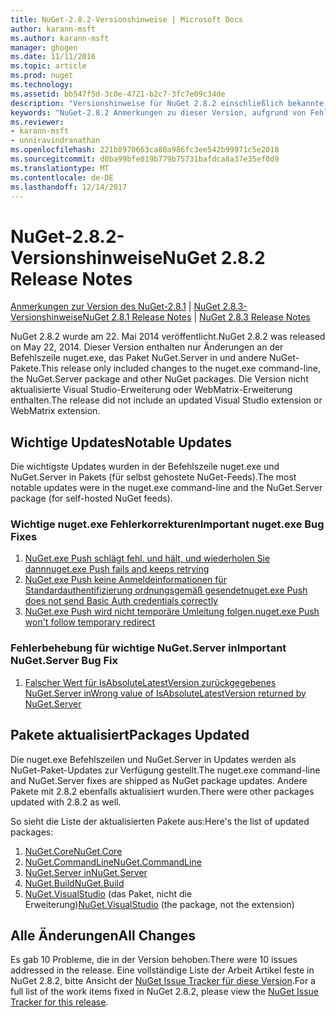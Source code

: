 ```yaml
---
title: NuGet-2.8.2-Versionshinweise | Microsoft Docs
author: karann-msft
ms.author: karann-msft
manager: ghogen
ms.date: 11/11/2016
ms.topic: article
ms.prod: nuget
ms.technology: 
ms.assetid: bb547f5d-3c0e-4721-b2c7-3fc7e09c34de
description: "Versionshinweise für NuGet 2.8.2 einschließlich bekannte Probleme, Fehlerbehebungen, Funktionen und Archivierung von dcrs Design."
keywords: "NuGet-2.8.2 Anmerkungen zu dieser Version, aufgrund von Fehlerbehebungen, bekannte Probleme, zusätzliche Funktionen, Archivierung von dcrs Design"
ms.reviewer:
- karann-msft
- unniravindranathan
ms.openlocfilehash: 221b8970663ca80a986fc3ee542b99971c5e2018
ms.sourcegitcommit: d0ba99bfe019b779b75731bafdca8a37e35ef0d9
ms.translationtype: MT
ms.contentlocale: de-DE
ms.lasthandoff: 12/14/2017
---
```

# <a name="nuget-282-release-notes"></a><span data-ttu-id="194ee-104">NuGet-2.8.2-Versionshinweise</span><span class="sxs-lookup"><span data-stu-id="194ee-104">NuGet 2.8.2 Release Notes</span></span>

<span data-ttu-id="194ee-105">[Anmerkungen zur Version des NuGet-2.8.1](../release-notes/nuget-2.8.1.md) | [NuGet 2.8.3-Versionshinweise](../release-notes/nuget-2.8.3.md)</span><span class="sxs-lookup"><span data-stu-id="194ee-105">[NuGet 2.8.1 Release Notes](../release-notes/nuget-2.8.1.md) | [NuGet 2.8.3 Release Notes](../release-notes/nuget-2.8.3.md)</span></span>

<span data-ttu-id="194ee-106">NuGet 2.8.2 wurde am 22. Mai 2014 veröffentlicht.</span><span class="sxs-lookup"><span data-stu-id="194ee-106">NuGet 2.8.2 was released on May 22, 2014.</span></span>  <span data-ttu-id="194ee-107">Dieser Version enthalten nur Änderungen an der Befehlszeile nuget.exe, das Paket NuGet.Server in und andere NuGet-Pakete.</span><span class="sxs-lookup"><span data-stu-id="194ee-107">This release only included changes to the nuget.exe command-line, the NuGet.Server package and other NuGet packages.</span></span>  <span data-ttu-id="194ee-108">Die Version nicht aktualisierte Visual Studio-Erweiterung oder WebMatrix-Erweiterung enthalten.</span><span class="sxs-lookup"><span data-stu-id="194ee-108">The release did not include an updated Visual Studio extension or WebMatrix extension.</span></span>

## <a name="notable-updates"></a><span data-ttu-id="194ee-109">Wichtige Updates</span><span class="sxs-lookup"><span data-stu-id="194ee-109">Notable Updates</span></span>

<span data-ttu-id="194ee-110">Die wichtigste Updates wurden in der Befehlszeile nuget.exe und NuGet.Server in Pakets (für selbst gehostete NuGet-Feeds).</span><span class="sxs-lookup"><span data-stu-id="194ee-110">The most notable updates were in the nuget.exe command-line and the NuGet.Server package (for self-hosted NuGet feeds).</span></span>

### <a name="important-nugetexe-bug-fixes"></a><span data-ttu-id="194ee-111">Wichtige nuget.exe Fehlerkorrekturen</span><span class="sxs-lookup"><span data-stu-id="194ee-111">Important nuget.exe Bug Fixes</span></span>

1. [<span data-ttu-id="194ee-112">NuGet.exe Push schlägt fehl, und hält, und wiederholen Sie dann</span><span class="sxs-lookup"><span data-stu-id="194ee-112">nuget.exe Push fails and keeps retrying</span></span>](https://nuget.codeplex.com/workitem/4000)
1. [<span data-ttu-id="194ee-113">NuGet.exe Push keine Anmeldeinformationen für Standardauthentifizierung ordnungsgemäß gesendet</span><span class="sxs-lookup"><span data-stu-id="194ee-113">nuget.exe Push does not send Basic Auth credentials correctly</span></span>](https://nuget.codeplex.com/workitem/4109)
1. [<span data-ttu-id="194ee-114">NuGet.exe Push wird nicht temporäre Umleitung folgen.</span><span class="sxs-lookup"><span data-stu-id="194ee-114">nuget.exe Push won't follow temporary redirect</span></span>](https://nuget.codeplex.com/workitem/4050)

### <a name="important-nugetserver-bug-fix"></a><span data-ttu-id="194ee-115">Fehlerbehebung für wichtige NuGet.Server in</span><span class="sxs-lookup"><span data-stu-id="194ee-115">Important NuGet.Server Bug Fix</span></span>

1. [<span data-ttu-id="194ee-116">Falscher Wert für IsAbsoluteLatestVersion zurückgegebenes NuGet.Server in</span><span class="sxs-lookup"><span data-stu-id="194ee-116">Wrong value of IsAbsoluteLatestVersion returned by NuGet.Server</span></span>](https://nuget.codeplex.com/workitem/4147)

## <a name="packages-updated"></a><span data-ttu-id="194ee-117">Pakete aktualisiert</span><span class="sxs-lookup"><span data-stu-id="194ee-117">Packages Updated</span></span>

<span data-ttu-id="194ee-118">Die nuget.exe Befehlszeilen und NuGet.Server in Updates werden als NuGet-Paket-Updates zur Verfügung gestellt.</span><span class="sxs-lookup"><span data-stu-id="194ee-118">The nuget.exe command-line and NuGet.Server fixes are shipped as NuGet package updates.</span></span>  <span data-ttu-id="194ee-119">Andere Pakete mit 2.8.2 ebenfalls aktualisiert wurden.</span><span class="sxs-lookup"><span data-stu-id="194ee-119">There were other packages updated with 2.8.2 as well.</span></span>

<span data-ttu-id="194ee-120">So sieht die Liste der aktualisierten Pakete aus:</span><span class="sxs-lookup"><span data-stu-id="194ee-120">Here's the list of updated packages:</span></span>

1. [<span data-ttu-id="194ee-121">NuGet.Core</span><span class="sxs-lookup"><span data-stu-id="194ee-121">NuGet.Core</span></span>](https://www.nuget.org/packages/NuGet.Core/)
1. [<span data-ttu-id="194ee-122">NuGet.CommandLine</span><span class="sxs-lookup"><span data-stu-id="194ee-122">NuGet.CommandLine</span></span>](https://www.nuget.org/packages/NuGet.CommandLine/)
1. [<span data-ttu-id="194ee-123">NuGet.Server in</span><span class="sxs-lookup"><span data-stu-id="194ee-123">NuGet.Server</span></span>](https://www.nuget.org/packages/NuGet.Server/)
1. [<span data-ttu-id="194ee-124">NuGet.Build</span><span class="sxs-lookup"><span data-stu-id="194ee-124">NuGet.Build</span></span>](https://www.nuget.org/packages/NuGet.Build/)
1. <span data-ttu-id="194ee-125">[NuGet.VisualStudio](https://www.nuget.org/packages/NuGet.VisualStudio/) (das Paket, nicht die Erweiterung)</span><span class="sxs-lookup"><span data-stu-id="194ee-125">[NuGet.VisualStudio](https://www.nuget.org/packages/NuGet.VisualStudio/) (the package, not the extension)</span></span>

## <a name="all-changes"></a><span data-ttu-id="194ee-126">Alle Änderungen</span><span class="sxs-lookup"><span data-stu-id="194ee-126">All Changes</span></span>
<span data-ttu-id="194ee-127">Es gab 10 Probleme, die in der Version behoben.</span><span class="sxs-lookup"><span data-stu-id="194ee-127">There were 10 issues addressed in the release.</span></span> <span data-ttu-id="194ee-128">Eine vollständige Liste der Arbeit Artikel feste in NuGet 2.8.2, bitte Ansicht der [NuGet Issue Tracker für diese Version](https://nuget.codeplex.com/workitem/list/advanced?keyword=&status=All&type=All&priority=All&release=NuGet%202.8.2&assignedTo=All&component=All&sortField=LastUpdatedDate&sortDirection=Descending&page=0&reasonClosed=All).</span><span class="sxs-lookup"><span data-stu-id="194ee-128">For a full list of the work items fixed in NuGet 2.8.2, please view the [NuGet Issue Tracker for this release](https://nuget.codeplex.com/workitem/list/advanced?keyword=&status=All&type=All&priority=All&release=NuGet%202.8.2&assignedTo=All&component=All&sortField=LastUpdatedDate&sortDirection=Descending&page=0&reasonClosed=All).</span></span>
